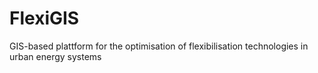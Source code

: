 # FlexiGIS
GIS-based plattform for the optimisation of flexibilisation technologies in urban energy systems
